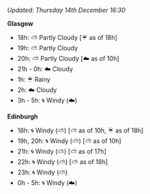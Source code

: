 *Updated: Thursday 14th December 16:30*

**Glasgow**

* 18h: :partly_sunny: Partly Cloudy [:umbrella: as of 18h]
* 19h: :partly_sunny: Partly Cloudy
* 20h: :partly_sunny: Partly Cloudy [:cloud: as of 10h]
* 21h - 0h: :cloud: Cloudy
* 1h: :umbrella: Rainy
* 2h: :cloud: Cloudy
* 3h - 5h: :cyclone: Windy (:cloud:)

**Edinburgh**

* 18h: :cyclone: Windy (:partly_sunny:) [:partly_sunny: as of 10h, :umbrella: as of 18h]
* 19h, 20h: :cyclone: Windy (:partly_sunny:) [:partly_sunny: as of 10h]
* 21h: :cyclone: Windy (:partly_sunny:) [:partly_sunny: as of 17h]
* 22h: :cyclone: Windy (:partly_sunny:) [:partly_sunny: as of 18h]
* 23h: :cyclone: Windy (:partly_sunny:)
* 0h - 5h: :cyclone: Windy (:cloud:)
